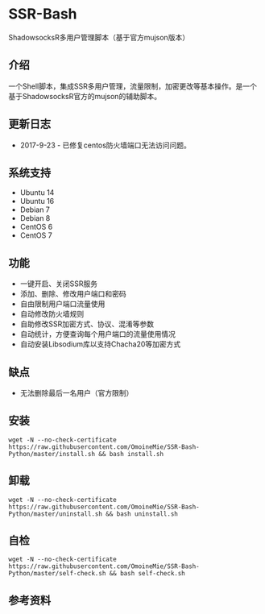 # SSR-Bash #

ShadowsocksR多用户管理脚本（基于官方mujson版本）

## 介绍 ##

一个Shell脚本，集成SSR多用户管理，流量限制，加密更改等基本操作。是一个基于ShadowsocksR官方的mujson的辅助脚本。

## 更新日志 ##

- 2017-9-23 -  已修复centos防火墙端口无法访问问题。

## 系统支持 ##

* Ubuntu 14
* Ubuntu 16
* Debian 7
* Debian 8
* CentOS 6
* CentOS 7

## 功能 ##

- 一键开启、关闭SSR服务
- 添加、删除、修改用户端口和密码
- 自由限制用户端口流量使用
- 自动修改防火墙规则
- 自助修改SSR加密方式、协议、混淆等参数
- 自动统计，方便查询每个用户端口的流量使用情况
- 自动安装Libsodium库以支持Chacha20等加密方式

## 缺点 ##

- 无法删除最后一名用户（官方限制）

## 安装 ##

    wget -N --no-check-certificate https://raw.githubusercontent.com/OmoineMie/SSR-Bash-Python/master/install.sh && bash install.sh

## 卸载 ##

    wget -N --no-check-certificate https://raw.githubusercontent.com/OmoineMie/SSR-Bash-Python/master/uninstall.sh && bash uninstall.sh

## 自检 ##

    wget -N --no-check-certificate https://raw.githubusercontent.com/OmoineMie/SSR-Bash-Python/master/self-check.sh && bash self-check.sh

## 参考资料 ##

[ShadowsocksR]:                                         https://github.com/FunctionClub/shadowsocksr

[ShadowsocksR-manyuser mudbjson]:      https://github.com/breakwa11/shadowsocks-rss/wiki/Server-Setup(manyuser-with-mudbjson)

[SSR-Bash]:                                                 https://github.com/FunctionClub/SSR-Bash
